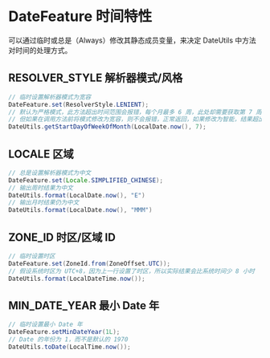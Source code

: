 # DateFeature 时间特性

可以通过临时或总是（Always）修改其静态成员变量，来决定 DateUtils 中方法对时间的处理方式。

## RESOLVER_STYLE 解析器模式/风格

```java
// 临时设置解析器模式为宽容
DateFeature.set(ResolverStyle.LENIENT);
// 默认为严格模式，此方法超出时间范围会报错，每个月最多 6 周，此处却需要获取第 7 周的周一
// 但如果在调用方法前将模式修改为宽容，则不会报错，正常返回，如果修改为智能，结果超出本月时会返回本月的最后一天
DateUtils.getStartDayOfWeekOfMonth(LocalDate.now(), 7);
```

## LOCALE 区域

```java
// 总是设置解析器模式为中文 
DateFeature.set(Locale.SIMPLIFIED_CHINESE);
// 输出周时结果为中文
DateUtils.format(LocalDate.now(), "E")
// 输出月时结果仍为中文
DateUtils.format(LocalDate.now(), "MMM")
```

## ZONE_ID 时区/区域 ID

```java
// 临时设置时区
DateFeature.set(ZoneId.from(ZoneOffset.UTC));
// 假设系统时区为 UTC+8，因为上一行设置了时区，所以实际结果会比系统时间少 8 小时
DateUtils.format(LocalDateTime.now());
```

## MIN_DATE_YEAR 最小 Date 年

```java
// 临时设置最小 Date 年
DateFeature.setMinDateYear(1L);
// Date 的年份为 1，而不是默认的 1970
DateUtils.toDate(LocalTime.now());

```
